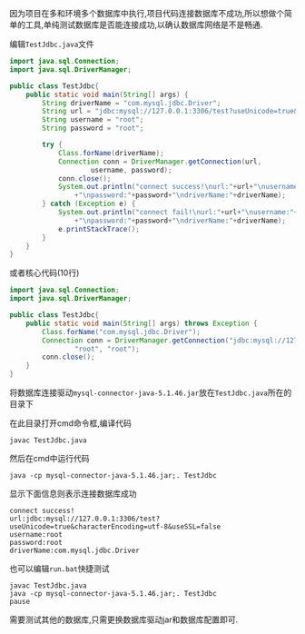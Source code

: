 因为项目在多和环境多个数据库中执行,项目代码连接数据库不成功,所以想做个简单的工具,单纯测试数据库是否能连接成功,以确认数据库网络是不是畅通.

编辑`TestJdbc.java`文件

```java
import java.sql.Connection;
import java.sql.DriverManager;

public class TestJdbc{
    public static void main(String[] args) {
        String driverName = "com.mysql.jdbc.Driver";
        String url = "jdbc:mysql://127.0.0.1:3306/test?useUnicode=true&characterEncoding=utf-8&useSSL=false";
        String username = "root";
        String password = "root";

        try {
            Class.forName(driverName);
            Connection conn = DriverManager.getConnection(url,
                    username, password);
            conn.close();
            System.out.println("connect success!\nurl:"+url+"\nusername:"+username
                +"\npassword:"+password+"\ndriverName:"+driverName);
        } catch (Exception e) {
            System.out.println("connect fail!\nurl:"+url+"\nusername:"+username
                +"\npassword:"+password+"\ndriverName:"+driverName);
            e.printStackTrace();
        }
    }
}
```

或者核心代码(10行)

```java
import java.sql.Connection;
import java.sql.DriverManager;

public class TestJdbc{
    public static void main(String[] args) throws Exception {
        Class.forName("com.mysql.jdbc.Driver");
        Connection conn = DriverManager.getConnection("jdbc:mysql://127.0.0.1:3306/test?useUnicode=true&characterEncoding=utf-8&useSSL=false",
                "root", "root");
        conn.close();
    }
}
```



将数据库连接驱动`mysql-connector-java-5.1.46.jar`放在`TestJdbc.java`所在的目录下

在此目录打开cmd命令框,编译代码

```
javac TestJdbc.java
```

然后在cmd中运行代码

```
java -cp mysql-connector-java-5.1.46.jar;. TestJdbc
```

显示下面信息则表示连接数据库成功

```
connect success!
url:jdbc:mysql://127.0.0.1:3306/test?useUnicode=true&characterEncoding=utf-8&useSSL=false
username:root
password:root
driverName:com.mysql.jdbc.Driver
```

也可以编辑`run.bat`快捷测试

```
javac TestJdbc.java
java -cp mysql-connector-java-5.1.46.jar;. TestJdbc
pause
```

需要测试其他的数据库,只需更换数据库驱动jar和数据库配置即可.